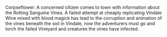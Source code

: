 Corpseflower: A concerned citizen comes to town with information about the Rotting Sanguine Vines. A failed attempt at cheaply replicating Vindale Wine mixed with blood magick has lead to the corruption and animation of the vines beneath the soil in Vindale, now the adventurers must go and torch the failed Vineyard and creatures the vines have infected.